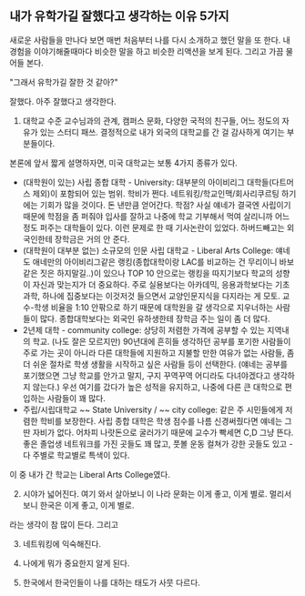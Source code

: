 ## 내가 유학가길 잘했다고 생각하는 이유 5가지

새로운 사람들을 만나다 보면 매번 처음부터 나를 다시 소개하고 했던 말을 또 한다. 내 경험을 이야기해줄때마다 비슷한 말을 하고 비슷한 리액션을 보게 된다. 그리고 가끔 물어들 본다. 

"그래서 유학가길 잘한 것 같아?"

잘했다. 아주 잘했다고 생각한다. 

1. 대학교 수준
교수님과의 관계, 캠퍼스 문화, 다양한 국적의 친구들, 어느 정도의 자유가 있는 스터디 패쓰. 
결정적으로 내가 외국의 대학교를 간 걸 감사하게 여기는 부분들이다. 

본론에 앞서 짧게 설명하자면, 미국 대학교는 보통 4가지 종류가 있다. 
- (대학원이 있는) 사립 종합 대학 - University: 대부분의 아이비리그 대학들(다트머스 제외)이 포함되어 있는 범위. 학비가 쩐다. 네트워킹/학교인맥/회사리쿠르팅 하기에는 기회가 많을 것이다. 돈 낸만큼 얻어간다. 학점? 사실 얘네가 결국엔 사립이기 때문에 학점을 좀 퍼줘야 입사를 잘하고 나중에 학교 기부해서 먹여 살리니까 어느정도 퍼주는 대학들이 있다. 이런 문제로 한 때 기사논란이 있었다. 하버드빼고는 외국인한테 장학금은 거의 안 준다.
- (대학원이 대부분 없는) 소규모의 인문 사립 대학교 - Liberal Arts College: 얘네도 애네만의 아이비리그같은 랭킹(종합대학이랑 LAC를 비교하는 건 무리이니 바보같은 짓은 하지말길..)이 있으나 TOP 10 안으로는 랭킹을 따지기보다 학교의 성향이 자신과 맞는지가 더 중요하다. 주로 실용보다는 아카데믹, 응용과학보다는 기초과학, 하나에 집중보다는 이것저것 들으면서 교양인문지식을 다지라는 게 모토. 교수-학생 비율을 1:10 안팎으로 하기 때문에 대학원을 갈 생각으로 지우너하는 사람들이 많다. 종합대학보다는 외국인 유하생한테 장학금 주는 일이 좀 더 많다.
- 2년제 대학 - community college: 상당히 저렴한 가격에 공부할 수 있는 지역내의 학교. (나도 잘은 모르지만) 90년대에 흔히들 생각하던 공부를 포기한 사람들이 주로 가는 곳이 아니라 다른 대학들에 지원하고 지불할 만한 여유가 없는 사람들, 좀 더 쉬운 절차로 학생 생활을 시작하고 싶은 사람들 등이 선택한다. (얘네는 공부를 포기했으면 그냥 학교를 안가고 말지, 구지 꾸역꾸역 어디라도 다녀야겠다고 생각하지 않는다.)  우선 여기를 갔다가 높은 성적을 유지하고, 나중에 다른 큰 대학으로 편입하는 사람들이 꽤 많다.
- 주립/시립대학교 ~~ State University / ~~ city college: 같은 주 시민들에게 저렴한 학비를 보장한다. 사립 종합 대학은 학생 점수를 나름 신경써줬다면 얘네는 그딴 자비가 없다. 어차피 나랏돈으로 굴러가기 때문에 교수가 빡세면 C,D 그냥 뜬다. 좋은 졸업생 네트워크를 가진 곳들도 꽤 많고, 풋볼 운동 컬쳐가 강한 곳들도 있고 - 다 주별로 학교별로 특색이 있다. 

이 중 내가 간 학교는 Liberal Arts College였다.


2. 시야가 넓어진다. 
여기 와서 살아보니 이 나라 문화는 이게 좋고, 이게 별로. 멀리서 보니 한국은 이게 좋고, 이게 별로.

라는 생각이 참 많이 든다. 그리고  


3. 네트워킹에 익숙해진다.
 

4. 나에게 뭐가 중요한지 알게 된다.


5. 한국에서 한국인들이 나를 대하는 태도가 사뭇 다르다.

